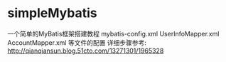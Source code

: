 # simpleMybatis
一个简单的MyBatis框架搭建教程
mybatis-config.xml
UserInfoMapper.xml
AccountMapper.xml
等文件的配置
详细步骤参考:
http://qianqiansun.blog.51cto.com/13271301/1965328
